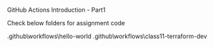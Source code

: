 GitHub Actions Introduction - Part1

Check below folders for assignment code

.github\workflows\hello-world
.github\workflows\class11-terraform-dev
